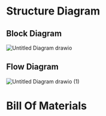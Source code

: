 # Structure Diagram
## Block Diagram

![Untitled Diagram drawio](https://user-images.githubusercontent.com/94183432/144078636-6e5a779a-71d6-4830-8d2d-fb6793fbf131.png)


## Flow Diagram
![Untitled Diagram drawio (1)](https://user-images.githubusercontent.com/94183432/144081834-97021358-b6a3-4bca-a1ec-d1a5edfd9858.png)

# Bill Of Materials

